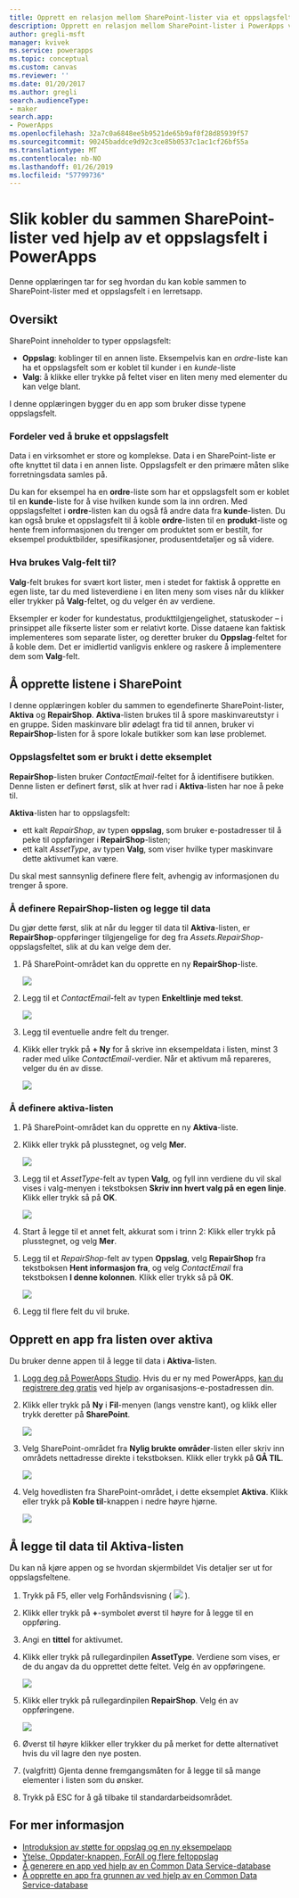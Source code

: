 ```yaml
---
title: Opprett en relasjon mellom SharePoint-lister via et oppslagsfelt i en lerretsapp | Microsoft Docs
description: Opprett en relasjon mellom SharePoint-lister i PowerApps via et oppslagsfelt i en lerretsapp.
author: gregli-msft
manager: kvivek
ms.service: powerapps
ms.topic: conceptual
ms.custom: canvas
ms.reviewer: ''
ms.date: 01/20/2017
ms.author: gregli
search.audienceType:
- maker
search.app:
- PowerApps
ms.openlocfilehash: 32a7c0a6848ee5b9521de65b9af0f28d85939f57
ms.sourcegitcommit: 90245baddce9d92c3ce85b0537c1ac1cf26bf55a
ms.translationtype: MT
ms.contentlocale: nb-NO
ms.lasthandoff: 01/26/2019
ms.locfileid: "57799736"
---
```

# <a name="how-to-link-sharepoint-lists-using-a-lookup-field-in-powerapps"></a>Slik kobler du sammen SharePoint-lister ved hjelp av et oppslagsfelt i PowerApps

Denne opplæringen tar for seg hvordan du kan koble sammen to SharePoint-lister med et oppslagsfelt i en lerretsapp.

## <a name="overview"></a>Oversikt

SharePoint inneholder to typer oppslagsfelt:

* **Oppslag**: koblinger til en annen liste. Eksempelvis kan en *ordre*-liste kan ha et oppslagsfelt som er koblet til kunder i en *kunde*-liste
* **Valg**: å klikke eller trykke på feltet viser en liten meny med elementer du kan velge blant.

I denne opplæringen bygger du en app som bruker disse typene oppslagsfelt.

### <a name="why-use-a-lookup-field"></a>Fordeler ved å bruke et oppslagsfelt

Data i en virksomhet er store og komplekse. Data i en SharePoint-liste er ofte knyttet til data i en annen liste. Oppslagsfelt er den primære måten slike forretningsdata samles på.

Du kan for eksempel ha en **ordre**-liste som har et oppslagsfelt som er koblet til en **kunde**-liste for å vise hvilken kunde som la inn ordren. Med oppslagsfeltet i **ordre**-listen kan du også få andre data fra **kunde**-listen. Du kan også bruke et oppslagsfelt til å koble **ordre**-listen til en **produkt**-liste og hente frem informasjonen du trenger om produktet som er bestilt, for eksempel produktbilder, spesifikasjoner, produsentdetaljer og så videre.

### <a name="what-are-choice-fields-used-for"></a>Hva brukes Valg-felt til?
**Valg**-felt brukes for svært kort lister, men i stedet for faktisk å opprette en egen liste, tar du med listeverdiene i en liten meny som vises når du klikker eller trykker på **Valg**-feltet, og du velger én av verdiene.

Eksempler er koder for kundestatus, produkttilgjengelighet, statuskoder – i prinsippet alle fikserte lister som er relativt korte. Disse dataene kan faktisk implementeres som separate lister, og deretter bruker du **Oppslag**-feltet for å koble dem. Det er imidlertid vanligvis enklere og raskere å implementere dem som **Valg**-felt.

## <a name="create-the-lists-in-sharepoint"></a>Å opprette listene i SharePoint
I denne opplæringen kobler du sammen to egendefinerte SharePoint-lister, **Aktiva** og **RepairShop**. **Aktiva**-listen brukes til å spore maskinvareutstyr i en gruppe. Siden maskinvare blir ødelagt fra tid til annen, bruker vi **RepairShop**-listen for å spore lokale butikker som kan løse problemet.

### <a name="the-lookup-fields-used-in-this-example"></a>Oppslagsfeltet som er brukt i dette eksemplet
**RepairShop**-listen bruker *ContactEmail*-feltet for å identifisere butikken. Denne listen er definert først, slik at hver rad i **Aktiva**-listen har noe å peke til.

**Aktiva**-listen har to oppslagsfelt:

* ett kalt *RepairShop*, av typen **oppslag**, som bruker e-postadresser til å peke til oppføringer i **RepairShop**-listen;
* ett kalt *AssetType*, av typen **Valg**, som viser hvilke typer maskinvare dette aktivumet kan være.

Du skal mest sannsynlig definere flere felt, avhengig av informasjonen du trenger å spore.

### <a name="define-the-repairshop-list-and-add-data"></a>Å definere RepairShop-listen og legge til data
Du gjør dette først, slik at når du legger til data til **Aktiva**-listen, er **RepairShop**-oppføringer tilgjengelige for deg fra *Assets.RepairShop*-oppslagsfeltet, slik at du kan velge dem der.

1. På SharePoint-området kan du opprette en ny **RepairShop**-liste.

    ![](./media/sharepoint-lookup-fields/new-list.png)

2. Legg til et *ContactEmail*-felt av typen **Enkeltlinje med tekst**.

    ![](./media/sharepoint-lookup-fields/add-email-field.png)

3. Legg til eventuelle andre felt du trenger.

4. Klikk eller trykk på **+ Ny** for å skrive inn eksempeldata i listen, minst 3 rader med ulike *ContactEmail*-verdier. Når et aktivum må repareres, velger du én av disse.

    ![](./media/sharepoint-lookup-fields/add-repair-shops.png)

### <a name="define-the-assets-list"></a>Å definere aktiva-listen
1. På SharePoint-området kan du opprette en ny **Aktiva**-liste.

2. Klikk eller trykk på plusstegnet, og velg **Mer**.

    ![](./media/sharepoint-lookup-fields/choose-more-type.png)

3. Legg til et *AssetType*-felt av typen **Valg**, og fyll inn verdiene du vil skal vises i valg-menyen i tekstboksen **Skriv inn hvert valg på en egen linje**. Klikk eller trykk så på **OK**.

    ![](./media/sharepoint-lookup-fields/define-choice-column.png)

4. Start å legge til et annet felt, akkurat som i trinn 2: Klikk eller trykk på plusstegnet, og velg **Mer**.

5. Legg til et *RepairShop*-felt av typen **Oppslag**, velg **RepairShop** fra tekstboksen **Hent informasjon fra**, og velg *ContactEmail* fra tekstboksen **I denne kolonnen**. Klikk eller trykk så på **OK**.

    ![](./media/sharepoint-lookup-fields/setup-lookup-column.png)

6. Legg til flere felt du vil bruke.

## <a name="create-an-app-from-the-assets-list"></a>Opprett en app fra listen over aktiva
Du bruker denne appen til å legge til data i **Aktiva**-listen.

1. [Logg deg på PowerApps Studio](http://web.powerapps.com?utm_source=padocs&utm_medium=linkinadoc&utm_campaign=referralsfromdoc). Hvis du er ny med PowerApps, [kan du registrere deg gratis](https://powerapps.microsoft.com) ved hjelp av organisasjons-e-postadressen din.

2. Klikk eller trykk på **Ny** i **Fil**-menyen (langs venstre kant), og klikk eller trykk deretter på **SharePoint**.

    ![](./media/sharepoint-lookup-fields/create-app.png)

1. Velg SharePoint-området fra **Nylig brukte områder**-listen eller skriv inn områdets nettadresse direkte i tekstboksen. Klikk eller trykk på **GÅ TIL**.

    ![](./media/sharepoint-lookup-fields/choose-sharepoint-site.png)

1. Velg hovedlisten fra SharePoint-området, i dette eksemplet **Aktiva**. Klikk eller trykk på **Koble til**-knappen i nedre høyre hjørne.

    ![](./media/sharepoint-lookup-fields/choose-main-list.png)


## <a name="add-data-to-the-assets-list"></a>Å legge til data til Aktiva-listen
Du kan nå kjøre appen og se hvordan skjermbildet Vis detaljer ser ut for oppslagsfeltene.

1. Trykk på F5, eller velg Forhåndsvisning ( ![](./media/sharepoint-lookup-fields/preview.png) ).

2. Klikk eller trykk på **+**-symbolet øverst til høyre for å legge til en oppføring.

3. Angi en **tittel** for aktivumet.

4. Klikk eller trykk på rullegardinpilen **AssetType**. Verdiene som vises, er de du angav da du opprettet dette feltet. Velg én av oppføringene.

    ![](./media/sharepoint-lookup-fields/fill-asset-type-3.png)

5. Klikk eller trykk på rullegardinpilen **RepairShop**. Velg én av oppføringene.

    ![](./media/sharepoint-lookup-fields/fill-repair-shop-3.png)

6. Øverst til høyre klikker eller trykker du på merket for dette alternativet hvis du vil lagre den nye posten.

7. (valgfritt) Gjenta denne fremgangsmåten for å legge til så mange elementer i listen som du ønsker.

8. Trykk på ESC for å gå tilbake til standardarbeidsområdet.

## <a name="for-more-information"></a>For mer informasjon
* [Introduksjon av støtte for oppslag og en ny eksempelapp](https://powerapps.microsoft.com/blog/support-for-lookups/)
* [Ytelse, Oppdater-knappen, ForAll og flere feltoppslag](https://powerapps.microsoft.com/blog/performance-refresh-forall-multiple-field-lookups-531/)
* [Å generere en app ved hjelp av en Common Data Service-database](data-platform-create-app.md)
* [Å opprette en app fra grunnen av ved hjelp av en Common Data Service-database](data-platform-create-app-scratch.md)
